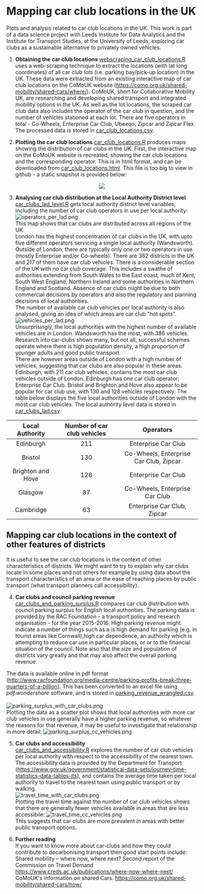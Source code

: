 # Mapping car club locations in the UK

Plots and analysis related to car club locations in the UK.
This work is part of a data science project with Leeds Institute for Data Analytics and the Institute for Transport Studies, at the University of Leeds, exploring car clubs as a sustainable alternative to privately owned vehicles.  

1) **Obtaining the car club locations** 
[webscraping_car_club_locations.R](https://github.com/CaitlinChalk/Mapping_Car_Club_Locations/blob/master/scripts/webscraping_car_club_locations.R) uses a web-scraping technique to extract the locations (with lat long coordinates)
of all car club *lots* (i.e. parking bay/pick-up location) in the UK. These data were extracted from an existing interactive map of car club locations on the CoMoUK website (https://como.org.uk/shared-mobility/shared-cars/where/). 
CoMoUK, short for Collaborative Mobility UK, are researching and developing shared transport and integrated mobility options in the UK. As well as the lot locations, the scraped car club data also includes the operator of the car club in question, and the
number of vehicles stationed at each lot.
There are five operators in total - Co-Wheels, Enterprise Car Club, Ubeeqo, Zipcar and Zipcar Flex.
The processed data is stored in [car_club_locations.csv](https://github.com/CaitlinChalk/Mapping_Car_Club_Locations/blob/master/data/wrangled/car_club_locations.csv).

2) **Plotting the car club locations**
[car_club_locations.R](https://github.com/CaitlinChalk/Mapping_Car_Club_Locations/blob/master/scripts/car_club_locations.R) produces maps showing the distribution of car clubs in the UK.
First, the interactive map on the CoMoUK website is recreated, showing the car club locations and the corresponding operator. This is in html format, and can be downloaded from 
[car_club_locations.html](https://github.com/CaitlinChalk/Mapping_Car_Club_Locations/blob/master/maps/car_club_locations.html). This file is too big to view in github - a static snapshot is provided below: 

<p align="center">
 <img src="https://github.com/CaitlinChalk/Mapping_Car_Club_Locations/blob/master/maps/car_clubs_html_preview.PNG"  
</p>

3) **Analysing car club distribution at the Local Authority District level**<br>
[car_clubs_lad_level.R](https://github.com/CaitlinChalk/Mapping_Car_Club_Locations/blob/master/scripts/car_clubs_lad_level.R) gets local authority district level variables,
 including the number of car club operators in use per local authority:<br>
![operators_per_lad.png](https://github.com/CaitlinChalk/Mapping_Car_Club_Locations/blob/master/maps/operators_per_lad.png) <br> 
This map shows that car clubs are distributed across all regions of the UK.  
London has the highest concentration of car clubs in the UK, with upto five different operators servicing a single local authority (Wandsworth). Outside of London, there are typically only one or two operators in use (mostly Enterprise and/or Co-wheels).
There are 382 districts in the UK and 217 of them have car club vehicles. There is a considerable section of the UK with no car club coverage.  This includes a swathe of authorities extending from South Wales to the East coast, much of Kent, South West England, Northern Ireland and some authorities in Northern England and Scotland.  Absence of car clubs might be due to both commercial decisions by operators and also the regulatory and planning decisions of local authorities.   <br>
The number of available car club vehicles per local authority is also analysed, giving an idea of which areas are car club "hot spots". <br>
![vehicles_per_lad.png](https://github.com/CaitlinChalk/Mapping_Car_Club_Locations/blob/master/maps/vehicles_per_lad.png) <br> 
Unsurprisingly, the local authorities with the highest number of available vehicles are in London. Wandsworth has the most, with 386 vehicles. Research into car-clubs shows many, but not all, successful schemes operate where there is high population density, a high proportion of younger adults and good public transport.   
There are however areas outside of London with a high number of vehicles, suggesting that car clubs are also popular in these areas.
Edinburgh, with 211 car club vehicles, contains the most car club vehicles outside of London. Edinburgh has one car club operator; Enterprise Car Club. Bristol and Brighton and Hove also 
appear to be popular for car club use, with 130 and 128 vehicles respectively. The table below displays the five local authorities outside of London with 
the most car club vehicles. The local authority level data is stored in [car_clubs_lad.csv](https://github.com/CaitlinChalk/Mapping_Car_Club_Locations/blob/master/data/wrangled/car_clubs_lad.csv). 


| Local Authority       | Number of car club vehicles | Operators  |
|:---------------------:|:-----------------------:|:----------:|
| Edinburgh     | 211 | Enterprise Car Club|
| Bristol      | 130 | Co-Wheels, Enterprise Car Club, Zipcar|
| Brighton and Hove     | 128 | Enterprise Car Club|
| Glasgow 	   | 87  | Co-Wheels, Enterprise Car Club |
| Cambridge    | 63  | Enterprise Car Club, Zipcar | 


## Mapping car club locations in the context of other features of districts
It is useful to see the car club locations in the context of other characteristics of districts.  We might want to try to explain why car clubs locate in some places and not others for example by using data about the transport characteristics of an area or the ease of reaching places by public transport (what transport planners call accessibility).   

4) **Car clubs and council parking revenue**<br>
[car_clubs_and_parking_surplus.R](https://github.com/CaitlinChalk/Mapping_Car_Club_Locations/blob/master/scripts/car_clubs_and_parking_surplus.R) compares car club distribution with council parking surplus for
English local authorities. The parking data is provided by the RAC Foundation - a transport policy and research organisation - for the year 2015-2016.  High parking revenue might indicate a number of things such as a is high demand for parking (e.g. in tourist areas like Cornwall),high car dependence, an authority which is attempting to reduce car use in particular places, or or to the financial situation of the council.  Note also that the size and population of districts vary greatly and that may also affect the overall parking revenue.         

The data is available online in pdf format (http://www.racfoundation.org/media-centre/parking-profits-break-three-quarters-of-a-billion). This has been converted to an excel file using *pdf.wondershare* software, and is stored in [parking_revenue_wrangled.csv](https://github.com/CaitlinChalk/Mapping_Car_Club_Locations/blob/master/data/wrangled/parking_revenue_wrangled.csv).  
<br>
![parking_surplus_with_car_clubs.png](https://github.com/CaitlinChalk/Mapping_Car_Club_Locations/blob/master/maps/parking_surplus_with_car_clubs.png) <br> 
Plotting the data as a scatter plot shows that local authorities with more car club vehicles in use generally have a higher parking revenue, so whatever the reasons for that revenue, it may be useful to investigate that relationship in more detail: 
![parking_surplus_cc_vehicles.png](https://github.com/CaitlinChalk/Mapping_Car_Club_Locations/blob/master/maps/parking_surplus_cc_vehicles.png) <br> 


5) **Car clubs and accessibility**<br>
[car_clubs_and_accessibility.R](https://github.com/CaitlinChalk/Mapping_Car_Club_Locations/blob/master/scripts/car_clubs_and_accessibility.R) explores the number of car club vehicles per local authority with respect to
the accessibility of the nearest town. The accessibility data is provided by the Department for Transport (https://www.gov.uk/government/statistical-data-sets/journey-time-statistics-data-tables-jts), and contains the
average time taken per local authority to travel to the nearest town using public transport or by walking. <br>
![travel_time_with_car_clubs.png](https://github.com/CaitlinChalk/Mapping_Car_Club_Locations/blob/master/maps/travel_time_with_car_clubs.png) <br> 
Plotting the travel time against the number of car club vehicles shows that there are generally fewer vehicles available in areas that are less accessibile:
![travel_time_cc_vehicles.png](https://github.com/CaitlinChalk/Mapping_Car_Club_Locations/blob/master/plots/travel_time_cc_vehicles.png) <br> 
This suggests that car clubs are more prevalent in areas with better public transport options.


6) **Further reading**<br>
If you want to know more about car-clubs and how they could contribute to decarbonising transport then good start points include:<br>
Shared mobility – where now, where next? Second report of the Commission on Travel Demand https://www.creds.ac.uk/publications/where-now-where-next/ <br>
CoMoUK's information on shared Cars. https://como.org.uk/shared-mobility/shared-cars/how/ 

